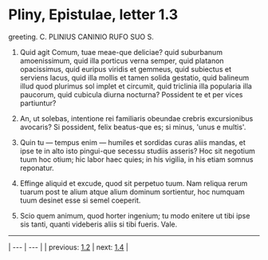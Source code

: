 # Pliny, Epistulae, letter 1.3

greeting. C. PLINIUS CANINIO RUFO SUO S.



1. Quid agit Comum, tuae meae-que deliciae? quid suburbanum amoenissimum, quid illa porticus verna semper, quid platanon opacissimus, quid euripus viridis et gemmeus, quid subiectus et serviens lacus, quid illa mollis et tamen solida gestatio, quid balineum illud quod plurimus sol implet et circumit, quid triclinia illa popularia illa paucorum, quid cubicula diurna nocturna? Possident te et per vices partiuntur?



2. An, ut solebas, intentione rei familiaris obeundae crebris excursionibus avocaris? Si possident, felix beatus-que es; si minus, 'unus e multis'.



3. Quin tu — tempus enim — humiles et sordidas curas aliis mandas, et ipse te in alto isto pingui-que secessu studiis asseris? Hoc sit negotium tuum hoc otium; hic labor haec quies; in his vigilia, in his etiam somnus reponatur.



4. Effinge aliquid et excude, quod sit perpetuo tuum. Nam reliqua rerum tuarum post te alium atque alium dominum sortientur, hoc numquam tuum desinet esse si semel coeperit.



5. Scio quem animum, quod horter ingenium; tu modo enitere ut tibi ipse sis tanti, quanti videberis aliis si tibi fueris. Vale.



---

| --- | --- |
| previous: [1.2](../1.2/) | next: [1.4](../1.4/) |